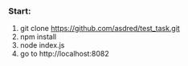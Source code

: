 ### Start:

1. git clone https://github.com/asdred/test_task.git
2. npm install
3. node index.js
4. go to http://localhost:8082
